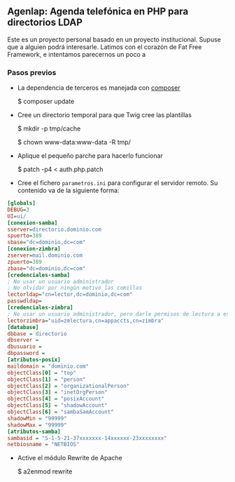 ## Agenlap: Agenda telefónica en PHP para directorios LDAP

Este es un proyecto personal basado en un proyecto institucional. 
Supuse que a alguien podrá interesarle.
Latimos con el corazón de Fat Free Framework, e intentamos parecernos un poco a 

### Pasos previos
* La dependencia de terceros es manejada con [composer](https://gist.github.com/VTacius/4b9ed8b1deee1ecdfb04)
    
    $ composer update

* Cree un directorio temporal para que Twig cree las plantillas

    $ mkdir -p tmp/cache
    
    $ chown www-data:www-data -R tmp/

* Aplique el pequeño parche para hacerlo funcionar

    $ patch -p4 < auth.php.patch

* Cree el fichero `parametros.ini` para configurar el servidor remoto. Su contenido va de la siguiente forma:
```ini
[globals]
DEBUG=3
UI=ui/
[conexion-samba]
sserver=directorio.dominio.com
spuerto=389
sbase="dc=dominio,dc=com"
[conexion-zimbra]
zserver=mail.dominio.com
zpuerto=389
zbase="dc=dominio,dc=com"
[credenciales-samba]
; No usar un usuario administrador
; No olvidar por ningún motivo las comillas
lectorldap="cn=lector,dc=dominio,dc=com"
passwdldap=
[credenciales-zimbra]
; No usar un usuario administrador, pero darle permisos de lectura a este usuario para los atributos zimbraAccountStatus y zimbraMailStatus
lectorzimbra="uid=zmlectura,cn=appaccts,cn=zimbra"
[database]
dbbase = directorio
dbserver = 
dbusuario = 
dbpassword = 
[atributos-posix]
maildomain = "dominio.com"
objectClass[0] = "top"
objectClass[1] = "person"
objectClass[2] = "organizationalPerson"
objectClass[3] = "inetOrgPerson"
objectClass[4] = "posixAccount"
objectClass[5] = "shadowAccount"
objectClass[6] = "sambaSamAccount"
shadowMin = "99999"
shadowMax = "99999"
[atributos-samba]
sambasid = "S-1-5-21-37xxxxxxx-14xxxxxx-23xxxxxxxx"
netbiosname = "NETBIOS"
```
 * Active el módulo Rewrite de Apache

    $ a2enmod rewrite